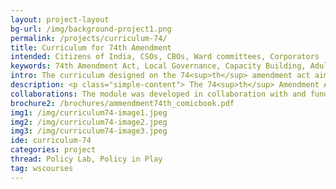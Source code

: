 ```yaml
---
layout: project-layout
bg-url: /img/background-project1.png
permalink: /projects/curriculum-74/
title: Curriculum for 74th Amendment
intended: Citizens of India, CSOs, CBOs, Ward committees, Corporators
keywords: 74th Amendment Act, Local Governance, Capacity Building, Adult Learning
intro: The curriculum designed on the 74<sup>th</sup> amendment act aims to create awareness on the features of the act, the possibilities it presents and the state of its implementation, accessible to both civil society organisations and citizens. The modules are designed to contain interactive exercises and comic books to provide an immersive and collaborative experience.
description: <p class="simple-content"> The 74<sup>th</sup> Amendment Act was a milestone in the journey to develop policies with the community, for the community. Decentralisation of the government and helping localities develop their self-government bodies pave the way to allow for the participation of diverse voices in the policymaking process. Critical gaps in the implementation of the 74<sup>th</sup>amendment act lie in the interface between the urban local bodies and the communities. To reduce this gap and improve dialogue, it is required for the communities to gain a deeper understanding of the act, its provisions mentioned and the areas of intervention by the communities in the governance process. The lack of awareness of the existence of the act, the language used, and technicalities involved makes it difficult for the people to assimilate this information and participate effectively in the planning process. Thus, the curriculum and the training module is for the following audiences&#58; <ol type="i" class="simple-content"> <li> Community based organisations (CBOs) </li> <li>  Communities</li> </ol> <p class="simple-content"> It covers material spanning the history of 74<sup>th</sup> Amendment Act; history of urban local governance; key aspects of the Act; institutions involved in implementing the 74<sup>th</sup> Amendment Act; and case studies on success and challenges in implementation.</p> <p class="simple-content"> The curriculum is being designed in the form of a day-long workshop. All the modules are activity-based. Participants suffer from lecture fatigue, so all activities are hands-on group work. Features of the training module&#58; <ol> <li> Peer learning&#58; In all the sessions, participants will work in groups. This allows them to talk to each other and clarify their doubts during activities, which is unlike a lecture setting where the participants do not interact with each other. Peer learning also enables everyone to understand all concepts, unlike a lecture setting. </li> <li> Sessions involving fun and creativity&#58; Participants enjoy sessions where they have fun and express themselves creatively. Therefore, the curriculum incorporates sessions that allow for the same.</li> </ol> </p>
collaborations: The module was developed in collaboration with and funded by Indo Global Social Service Society (IGSSS). The comic book of the 74th Amendment Act is illustrated by Sweta Roy Choudhury. 
brochure2: /brochures/ammendment74th_comicbook.pdf
img1: /img/curriculum74-image1.jpeg
img2: /img/curriculum74-image2.jpeg
img3: /img/curriculum74-image3.jpeg
ide: curriculum-74
categories: project
thread: Policy Lab, Policy in Play
tag: wscourses
---
```

